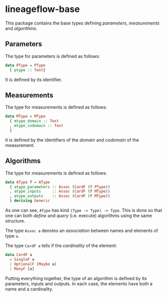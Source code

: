 # lineageflow-base

This package contains the base types defining *parameters*, *measurements* and *algorithms*.

## Parameters

The type for parameters is defined as follows:

```haskell
data PType = PType
  { ptype :: Text}
```

It is defined by its identifier.

## Measurements

The type for measurements is defined as follows:

```haskell
data MType = MType
  { mtype_domain :: Text
  , mtype_codomain :: Text
  }
```

It is defined by the identifiers of the *domain* and *codomain* of the measurement.

## Algorithms

The type for measurements is defined as follows:

```haskell
data AType f = AType
  { atype_parameters :: Assoc (CardF (f PType))
  , atype_inputs     :: Assoc (CardF (f MType))
  , atype_outputs    :: Assoc (CardF (f MType))
  } deriving Generic
```

As one can see, `AType` has kind `(Type -> Type) -> Type`.
This is done so that one can both *define* and *query* (i.e. execute) algorithms using the same structure.

The type `Assoc a` denotes an *association* between names and elements of type `a`.

The type `CardF a` tells if the *cardinality* of the element:

```haskell
data CardF a
  = SingleF a
  | OptionalF (Maybe a)
  | ManyF [a]
```

Putting everything together, the type of an algorithm is defined by its parameters, inputs and outputs.
In each case, the elements have both a name and a cardinality.

